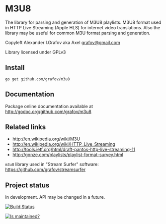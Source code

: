 M3U8
====

The library for parsing and generation of M3U8 playlists. M3U8 format used in HTTP Live Streaming (Apple HLS) for internet video translations. Also the library may be useful for common M3U format parsing and generation.

Copyleft Alexander I.Grafov aka Axel <grafov@gmail.com>

Library licensed under GPLv3

Install
-------

	go get github.com/grafov/m3u8

Documentation
-------------

Package online documentation available at http://godoc.org/github.com/grafov/m3u8

Related links
-------------

* http://en.wikipedia.org/wiki/M3U
* http://en.wikipedia.org/wiki/HTTP_Live_Streaming
* http://tools.ietf.org/html/draft-pantos-http-live-streaming-11
* http://gonze.com/playlists/playlist-format-survey.html

`m3u8` library used in "Stream Surfer" software: https://github.com/grafov/streamsurfer

Project status
--------------

In development. API may be changed in a future.

[![Build Status](https://travis-ci.org/grafov/m3u8.png?branch=master)](https://travis-ci.org/grafov/m3u8)

[![Is maintained?](http://stillmaintained.com/grafov/m3u8.png)](http://stillmaintained.com/grafov/m3u8)
